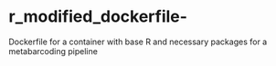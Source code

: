 # r_modified_dockerfile-
Dockerfile for a container with base R and necessary packages for a metabarcoding pipeline
